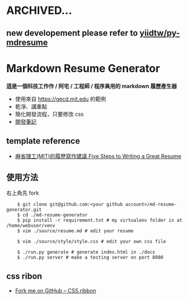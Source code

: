 # ARCHIVED... 
## new developement please refer to [yiidtw/py-mdresume](https://github.com/yiidtw/py-mdresume)

Markdown Resume Generator 
===

**這是一個科技工作作 / 阿宅 / 工程師 / 程序員用的 markdown 履歷產生器**

- 使用來自 https://gecd.mit.edu 的範例
- 乾淨、講重點
- 簡化開發流程，只要修改 css
- [開發筆記](https://wyde.github.io/2017/10/03/Python-Markdown-Resume-Generator/)

## template reference

- [麻省理工(MIT)的履歷寫作建議 Five Steps to Writing a Great Resume](https://gecd.mit.edu/jobs-and-internships/resumes-cvs-cover-letters-and-linkedin/resumes)

## 使用方法

右上角先 fork
```
    $ git clone git@github.com:<your github account>/md-resume-generator.git
    $ cd ./md-resume-generator
    $ pip install -r requirement.txt # my virtualenv folder is at /home/webuser/venv
    $ vim ./source/resume.md # edit your resume

    $ vim ./source/style/style.css # edit your own css file

    $ ./run.py generate # generate index.html in ./docs
    $ ./run.py server # make a testing server on port 8080
```

## css ribon

- [Fork me on GitHub – CSS ribbon](https://simonwhitaker.github.io/github-fork-ribbon-css/)
